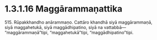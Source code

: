 # 1.3.1.16 Maggārammaṇattika

515\. Rūpakkhandho anārammaṇo. Cattāro khandhā siyā maggārammaṇā, siyā maggahetukā, siyā maggādhipatino, siyā na vattabbā—  “maggārammaṇā”tipi, “maggahetukā”tipi, “maggādhipatino”tipi.
